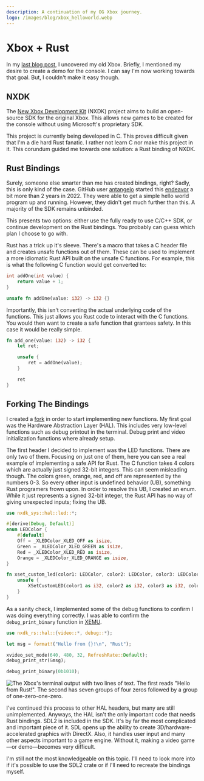 ```yaml
---
description: A continuation of my OG Xbox journey.
logo: /images/blog/xbox_helloworld.webp
---
```


# Xbox + Rust

In my [last blog post](/blog/post/xbox), I uncovered my old Xbox. Briefly, I mentioned my desire to create a demo for the console. I can say I'm now working towards that goal. But, I couldn't make it easy though.

## NXDK

The [New Xbox Development Kit](https://github.com/XboxDev/nxdk) (<abbr>NXDK</abbr>) project aims to build an open-source <abbr>SDK</abbr> for the original Xbox. This allows new games to be created for the console without using Microsoft's proprietary <abbr>SDK</abbr>.

This project is currently being developed in C. This proves difficult given that I'm a die hard Rust fanatic. I rather not learn C nor make this project in it. This corundum guided me towards one solution: a Rust binding of <abbr>NXDK</abbr>.

## Rust Bindings

Surely, someone else smarter than me has created bindings, right? Sadly, this is only kind of the case. GitHub user [antangelo](https://github.com/antangelo) started this [endeavor](https://github.com/antangelo/nxdk-rs) a bit more than 2 years in 2022. They were able to get a simple hello world program up and running. However, they didn't get much further than this. A majority of the <abbr>SDK</abbr> remains unbinded.

This presents two options: either use the fully ready to use C/C++ <abbr>SDK</abbr>, or continue development on the Rust bindings. You probably can guess which plan I choose to go with.

Rust has a trick up it's sleeve. There's a macro that takes a C header file and creates unsafe functions out of them. These can be used to implement a more idiomatic Rust API built on the unsafe C functions. For example, this is what the following C function would get converted to:

```c
int addOne(int value) {
    return value + 1;
}
```

```rust
unsafe fn addOne(value: i32) -> i32 {}
```

Importantly, this isn't converting the actual underlying code of the functions. This just allows you Rust code to interact with the C functions. You would then want to create a safe function that grantees safety. In this case it would be really simple.

```rust
fn add_one(value: i32) -> i32 {
    let ret;

    unsafe {
        ret = addOne(value);
    }

    ret
}
```

## Forking The Bindings

I created a [fork](https://github.thepinkhacker.com/nxdk-rs) in order to start implementing new functions. My first goal was the Hardware Abstraction Layer (<abbr>HAL</abbr>). This includes very low-level functions such as debug printout in the terminal. Debug print and video initialization functions where already setup.

The first header I decided to implement was the <abbr>LED</abbr> functions. There are only two of them. Focusing on just one of them, here you can see a real example of implementing a safe <abbr>API</abbr> for Rust. The C function takes 4 colors which are actually just signed 32-bit integers. This can seem misleading though. The colors green, orange, red, and off are represented by the numbers 0-3. So every other input is undefined behavior (<abbr>UB</abbr>), something Rust programers frown upon. In order to resolve this <abbr>UB</abbr>, I created an enum. While it just represents a signed 32-bit integer, the Rust API has no way of giving unexpected inputs; fixing the <abbr>UB</abbr>.

```rust
use nxdk_sys::hal::led::*;

#[derive(Debug, Default)]
enum LEDColor {
    #[default]
    Off = _XLEDColor_XLED_OFF as isize,
    Green = _XLEDColor_XLED_GREEN as isize,
    Red = _XLEDColor_XLED_RED as isize,
    Orange = _XLEDColor_XLED_ORANGE as isize,
}

fn xset_custom_led(color1: LEDColor, color2: LEDColor, color3: LEDColor, color4: LEDColor) {
    unsafe {
        XSetCustomLED(color1 as i32, color2 as i32, color3 as i32, color4 as i32);
    }
}
```
As a sanity check, I implemented some of the debug functions to confirm I was doing everything correctly. I was able to confirm the `debug_print_binary` function in [XEMU](https://xemu.app).

```rust
use nxdk_rs::hal::{video::*, debug::*};

let msg = format!("Hello from {}!\n", "Rust");

xvideo_set_mode(640, 480, 32, RefreshRate::Default);
debug_print_str(&msg);

debug_print_binary(0b1010);
```

![The Xbox's terminal output with two lines of text. The first reads "Hello from Rust!". The second has seven groups of four zeros followed by a group of one-zero-one-zero.](/image/blog/xbox_helloworld.webp)

I've continued this process to other <abbr>HAL</abbr> headers, but many are still unimplemented. Anyways, the <abbr>HAL</abbr> isn't the only important code that needs Rust bindings. <abbr>SDL2</abbr> is included in the <abbr>SDK</abbr>. It's by far the most complicated and important piece of it. <abbr>SDL</abbr> opens up the ability to create 3D/hardware-accelerated graphics with DirectX. Also, it handles user input and many other aspects important to a game engine. Without it, making a video game&mdash;or demo&mdash;becomes very difficult.

I'm still not the most knowledgeable on this topic. I'll need to look more into if it's possible to use the SDL2 crate or if I'll need to recreate the bindings myself.
